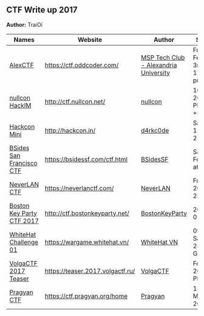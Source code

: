 ## CTF Write up 2017

**Author:** TraiOi

| Names | Website | Author | Start Date | End Date |
| ----- | ------- | ------ | ---------- | ---- |
| [AlexCTF](./AlexCTF/README.md) | https://ctf.oddcoder.com/ | [MSP Tech Club - Alexandria University](https://twitter.com/MSTCAlex) | Friday, February 3rd 2017, 12:00:00 pm EET | Tuesday, February 6th 2017, 12:00:00 pm EET |
| [nullcon HackIM](./nullcon%20HackIM/README.md) | http://ctf.nullcon.net/ | [nullcon](https://twitter.com/nullcon) | 10th of Feb, 2017 10:00 PM (GMT +530) | 12th of Feb 2017 10:00 AM (GMT +530) |
| [Hackcon Mini](./Hackcon%20Mini/README.md) | http://hackcon.in/ | [d4rkc0de](https://ctftime.org/event/424) | Sat, Feb. 11, 2017 21:30 ICT | Sun, Feb. 12, 01:29 ICT |
| [BSides San Francisco CTF](./BSides%20San%20Francisco%20CTF/README.md) | https://bsidessf.com/ctf.html | [BSidesSF](https://bsidessf.com/about.html) |  Saturday, February 11 at 4pm PST | Monday, February 13 at 4pm PST |
| [NeverLAN CTF](NeverLAN%20CTF/README.md) | https://neverlanctf.com/ | [NeverLAN](https://ctftime.org/team/32118) |  Fri, 24 Feb. 2017, 23:00 ICT | Mon, 27 Feb. 2017, 09:00 ICT |
| [Boston Key Party CTF 2017](./Boston%20Key%20Party%20CTF%202017/README.md) | http://ctf.bostonkeyparty.net/ | [BostonKeyParty](http://bostonkeyparty.net/) |  2017/02/25 01:00 UTC | 2017/02/27 01:00 UTC |
| [WhiteHat Challenge 01](./WhiteHat%20Challenge%2001/README.md) | https://wargame.whitehat.vn/ | [WhiteHat VN](https://whitehat.vn/) | 09:00:00, Sat, 25/02/2017 GMT+07 | 17:00:00, Sat, 25/02/2017 GMT+07 |
| [VolgaCTF 2017 Teaser](./VolgaCTF%202017%20Teaser/README.md) | https://teaser.2017.volgactf.ru/ | [VolgaCTF](https://twitter.com/VolgaCTF) | Feb 25, 2017 4:00 PM | Feb 26, 2017 00:00 AM |
| [Pragyan CTF](./Pragyan%20CTF/README.md) | https://ctf.pragyan.org/home | [Pragyan](https://www.pragyan.org/17/home/) | 13:00 (IST) March 2, 2017 | 13:00 (IST) March 5, 2017 |